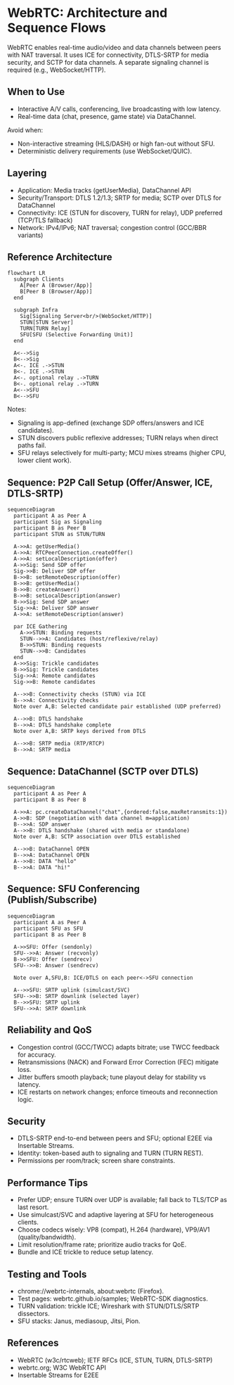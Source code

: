 # WebRTC: Architecture and Sequence Flows

WebRTC enables real-time audio/video and data channels between peers with NAT traversal. It uses ICE for connectivity, DTLS-SRTP for media security, and SCTP for data channels. A separate signaling channel is required (e.g., WebSocket/HTTP).

## When to Use
- Interactive A/V calls, conferencing, live broadcasting with low latency.
- Real-time data (chat, presence, game state) via DataChannel.

Avoid when:
- Non-interactive streaming (HLS/DASH) or high fan-out without SFU.
- Deterministic delivery requirements (use WebSocket/QUIC).

## Layering
- Application: Media tracks (getUserMedia), DataChannel API
- Security/Transport: DTLS 1.2/1.3; SRTP for media; SCTP over DTLS for DataChannel
- Connectivity: ICE (STUN for discovery, TURN for relay), UDP preferred (TCP/TLS fallback)
- Network: IPv4/IPv6; NAT traversal; congestion control (GCC/BBR variants)

## Reference Architecture

```mermaid
flowchart LR
  subgraph Clients
    A[Peer A (Browser/App)]
    B[Peer B (Browser/App)]
  end

  subgraph Infra
    Sig[Signaling Server<br/>(WebSocket/HTTP)]
    STUN[STUN Server]
    TURN[TURN Relay]
    SFU[SFU (Selective Forwarding Unit)]
  end

  A<-->Sig
  B<-->Sig
  A<-. ICE .->STUN
  B<-. ICE .->STUN
  A<-. optional relay .->TURN
  B<-. optional relay .->TURN
  A<-->SFU
  B<-->SFU
```

Notes:
- Signaling is app-defined (exchange SDP offers/answers and ICE candidates).
- STUN discovers public reflexive addresses; TURN relays when direct paths fail.
- SFU relays selectively for multi-party; MCU mixes streams (higher CPU, lower client work).

## Sequence: P2P Call Setup (Offer/Answer, ICE, DTLS-SRTP)

```mermaid
sequenceDiagram
  participant A as Peer A
  participant Sig as Signaling
  participant B as Peer B
  participant STUN as STUN/TURN

  A->>A: getUserMedia()
  A->>A: RTCPeerConnection.createOffer()
  A->>A: setLocalDescription(offer)
  A->>Sig: Send SDP offer
  Sig->>B: Deliver SDP offer
  B->>B: setRemoteDescription(offer)
  B->>B: getUserMedia()
  B->>B: createAnswer()
  B->>B: setLocalDescription(answer)
  B->>Sig: Send SDP answer
  Sig->>A: Deliver SDP answer
  A->>A: setRemoteDescription(answer)

  par ICE Gathering
    A->>STUN: Binding requests
    STUN-->>A: Candidates (host/reflexive/relay)
    B->>STUN: Binding requests
    STUN-->>B: Candidates
  end
  A->>Sig: Trickle candidates
  B->>Sig: Trickle candidates
  Sig->>A: Remote candidates
  Sig->>B: Remote candidates

  A-->>B: Connectivity checks (STUN) via ICE
  B-->>A: Connectivity checks
  Note over A,B: Selected candidate pair established (UDP preferred)

  A-->>B: DTLS handshake
  B-->>A: DTLS handshake complete
  Note over A,B: SRTP keys derived from DTLS

  A-->>B: SRTP media (RTP/RTCP)
  B-->>A: SRTP media
```

## Sequence: DataChannel (SCTP over DTLS)

```mermaid
sequenceDiagram
  participant A as Peer A
  participant B as Peer B

  A->>A: pc.createDataChannel("chat",{ordered:false,maxRetransmits:1})
  A->>B: SDP (negotiation with data channel m=application)
  B-->>A: SDP answer
  A-->>B: DTLS handshake (shared with media or standalone)
  Note over A,B: SCTP association over DTLS established

  A-->>B: DataChannel OPEN
  B-->>A: DataChannel OPEN
  A-->>B: DATA "hello"
  B-->>A: DATA "hi!"
```

## Sequence: SFU Conferencing (Publish/Subscribe)

```mermaid
sequenceDiagram
  participant A as Peer A
  participant SFU as SFU
  participant B as Peer B

  A->>SFU: Offer (sendonly)
  SFU-->>A: Answer (recvonly)
  B->>SFU: Offer (sendrecv)
  SFU-->>B: Answer (sendrecv)

  Note over A,SFU,B: ICE/DTLS on each peer<->SFU connection

  A-->>SFU: SRTP uplink (simulcast/SVC)
  SFU-->>B: SRTP downlink (selected layer)
  B-->>SFU: SRTP uplink
  SFU-->>A: SRTP downlink
```

## Reliability and QoS
- Congestion control (GCC/TWCC) adapts bitrate; use TWCC feedback for accuracy.
- Retransmissions (NACK) and Forward Error Correction (FEC) mitigate loss.
- Jitter buffers smooth playback; tune playout delay for stability vs latency.
- ICE restarts on network changes; enforce timeouts and reconnection logic.

## Security
- DTLS-SRTP end-to-end between peers and SFU; optional E2EE via Insertable Streams.
- Identity: token-based auth to signaling and TURN (TURN REST).
- Permissions per room/track; screen share constraints.

## Performance Tips
- Prefer UDP; ensure TURN over UDP is available; fall back to TLS/TCP as last resort.
- Use simulcast/SVC and adaptive layering at SFU for heterogeneous clients.
- Choose codecs wisely: VP8 (compat), H.264 (hardware), VP9/AV1 (quality/bandwidth).
- Limit resolution/frame rate; prioritize audio tracks for QoE.
- Bundle and ICE trickle to reduce setup latency.

## Testing and Tools
- chrome://webrtc-internals, about:webrtc (Firefox).
- Test pages: webrtc.github.io/samples; WebRTC-SDK diagnostics.
- TURN validation: trickle ICE; Wireshark with STUN/DTLS/SRTP dissectors.
- SFU stacks: Janus, mediasoup, Jitsi, Pion.

## References
- WebRTC (w3c/rtcweb); IETF RFCs (ICE, STUN, TURN, DTLS-SRTP)
- webrtc.org; W3C WebRTC API
- Insertable Streams for E2EE